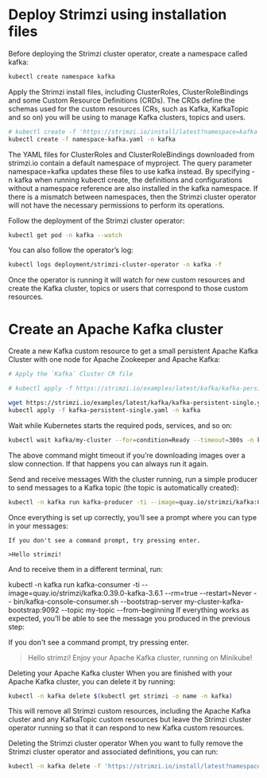 # Deploy Strimzi using installation files
Before deploying the Strimzi cluster operator, create a namespace called kafka:

```bash
kubectl create namespace kafka
```

Apply the Strimzi install files, including ClusterRoles, ClusterRoleBindings and some Custom Resource Definitions (CRDs). The CRDs define the schemas used for the custom resources (CRs, such as Kafka, KafkaTopic and so on) you will be using to manage Kafka clusters, topics and users.
```bash
# kubectl create -f 'https://strimzi.io/install/latest?namespace=kafka' -n kafka
kubectl create -f namespace-kafka.yaml -n kafka
```
The YAML files for ClusterRoles and ClusterRoleBindings downloaded from strimzi.io contain a default namespace of myproject. The query parameter namespace=kafka updates these files to use kafka instead. By specifying -n kafka when running kubectl create, the definitions and configurations without a namespace reference are also installed in the kafka namespace. If there is a mismatch between namespaces, then the Strimzi cluster operator will not have the necessary permissions to perform its operations.

Follow the deployment of the Strimzi cluster operator:

```bash
kubectl get pod -n kafka --watch
```

You can also follow the operator’s log:

```bash
kubectl logs deployment/strimzi-cluster-operator -n kafka -f
```
Once the operator is running it will watch for new custom resources and create the Kafka cluster, topics or users that correspond to those custom resources.

# Create an Apache Kafka cluster
Create a new Kafka custom resource to get a small persistent Apache Kafka Cluster with one node for Apache Zookeeper and Apache Kafka:

```bash
# Apply the `Kafka` Cluster CR file

# kubectl apply -f https://strimzi.io/examples/latest/kafka/kafka-persistent-single.yaml -n kafka 

wget https://strimzi.io/examples/latest/kafka/kafka-persistent-single.yaml
kubectl apply -f kafka-persistent-single.yaml -n kafka 
```
Wait while Kubernetes starts the required pods, services, and so on:
```bash
kubectl wait kafka/my-cluster --for=condition=Ready --timeout=300s -n kafka 
```
The above command might timeout if you’re downloading images over a slow connection. If that happens you can always run it again.

Send and receive messages
With the cluster running, run a simple producer to send messages to a Kafka topic (the topic is automatically created):
```bash
kubectl -n kafka run kafka-producer -ti --image=quay.io/strimzi/kafka:0.39.0-kafka-3.6.1 --rm=true --restart=Never -- bin/kafka-console-producer.sh --bootstrap-server my-cluster-kafka-bootstrap:9092 --topic my-topic
```
Once everything is set up correctly, you’ll see a prompt where you can type in your messages:

```
If you don't see a command prompt, try pressing enter.

>Hello strimzi!
```
And to receive them in a different terminal, run:

kubectl -n kafka run kafka-consumer -ti --image=quay.io/strimzi/kafka:0.39.0-kafka-3.6.1 --rm=true --restart=Never -- bin/kafka-console-consumer.sh --bootstrap-server my-cluster-kafka-bootstrap:9092 --topic my-topic --from-beginning
If everything works as expected, you’ll be able to see the message you produced in the previous step:

If you don't see a command prompt, try pressing enter.

>Hello strimzi!
Enjoy your Apache Kafka cluster, running on Minikube!

Deleting your Apache Kafka cluster
When you are finished with your Apache Kafka cluster, you can delete it by running:
```bash
kubectl -n kafka delete $(kubectl get strimzi -o name -n kafka)
```
This will remove all Strimzi custom resources, including the Apache Kafka cluster and any KafkaTopic custom resources but leave the Strimzi cluster operator running so that it can respond to new Kafka custom resources.

Deleting the Strimzi cluster operator
When you want to fully remove the Strimzi cluster operator and associated definitions, you can run:
```bash
kubectl -n kafka delete -f 'https://strimzi.io/install/latest?namespace=kafka'
```
